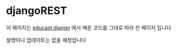 # djangoREST

이 페이지는 [educast django](https://educast.com/course/web-dev/ZU53) 에서 배운 코드를 그대로 따라 쓴 페이지 입니다

설명이나 업데이트는 없을 예정입니다
